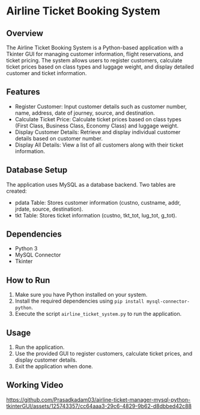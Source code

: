 # Airline Ticket Booking System

## Overview
The Airline Ticket Booking System is a Python-based application with a Tkinter GUI for managing customer information, flight reservations, and ticket pricing. The system allows users to register customers, calculate ticket prices based on class types and luggage weight, and display detailed customer and ticket information.

## Features
- Register Customer: Input customer details such as customer number, name, address, date of journey, source, and destination.
- Calculate Ticket Price: Calculate ticket prices based on class types (First Class, Business Class, Economy Class) and luggage weight.
- Display Customer Details: Retrieve and display individual customer details based on customer number.
- Display All Details: View a list of all customers along with their ticket information.

## Database Setup
The application uses MySQL as a database backend. Two tables are created:
- pdata Table: Stores customer information (custno, custname, addr, jrdate, source, destination).
- tkt Table: Stores ticket information (custno, tkt_tot, lug_tot, g_tot).

## Dependencies
- Python 3
- MySQL Connector
- Tkinter

## How to Run
1. Make sure you have Python installed on your system.
2. Install the required dependencies using `pip install mysql-connector-python`.
3. Execute the script `airline_ticket_system.py` to run the application.

## Usage
1. Run the application.
2. Use the provided GUI to register customers, calculate ticket prices, and display customer details.
3. Exit the application when done.

## Working Video


https://github.com/Prasadkadam03/airline-ticket-manager-mysql-python-tkinterGUI/assets/125743357/cc64aaa3-29c6-4829-9b62-d8dbbed42c88



